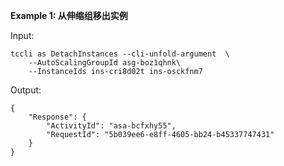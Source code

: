 **Example 1: 从伸缩组移出实例**



Input: 

```
tccli as DetachInstances --cli-unfold-argument  \
    --AutoScalingGroupId asg-boz1qhnk\
    --InstanceIds ins-cri8d02t ins-osckfnm7
```

Output: 
```
{
    "Response": {
        "ActivityId": "asa-bcfxhy55",
        "RequestId": "5b039ee6-e8ff-4605-bb24-b45337747431"
    }
}
```

